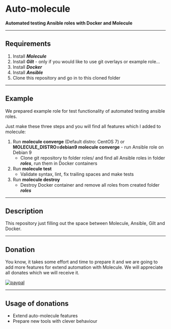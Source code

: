 # Auto-molecule

**Automated testing Ansible roles with Docker and Molecule**

---

## Requirements

1. Install ***Molecule***
2. Install ***Gilt*** - only if you would like to use git overlays or example role...
3. Install ***Docker***
4. Install ***Ansible***
5. Clone this repository and go in to this cloned folder

---

## Example

We prepared example role for test functionality of automated testing ansible roles.

Just make these three steps and you will find all features which I added to molecule:


1. Run **molecule converge** (Default distro: CentOS 7) or 
   **MOLECULE_DISTRO=debian9 molecule converge** - run Ansible role on Debian 9
   - Clone git repository to folder roles/ and find all Ansible roles in folder ***roles***, run them in Docker containers
2. Run **molecule test**
   - Validate syntax, lint, fix trailing spaces and make tests  
3. Run **molecule destroy**
   - Destroy Docker container and remove all roles from created folder ***roles***

---

## Description

This repository just filling out the space between Molecule, Ansible, Gilt and Docker.

---

## Donation

You know, it takes some effort and time to prepare it and we are going to add more features for extend automation with  Molecule.
We will appreciate all donates which we will receive it.

[![paypal](https://www.paypalobjects.com/en_US/i/btn/btn_donateCC_LG.gif)](https://paypal.me/cleveritcz)

---

## Usage of donations

 - Extend auto-molecule features
 - Prepare new tools with clever behaviour 
